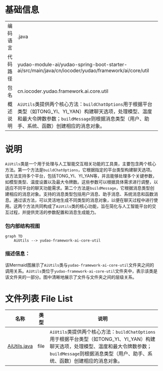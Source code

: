 # 基础信息

|      |      |
|------|------|
| 编码语言 | .java |
| 代码路径 | yudao-module-ai/yudao-spring-boot-starter-ai/src/main/java/cn/iocoder/yudao/framework/ai/core/util |
| 包名 | cn.iocoder.yudao.framework.ai.core.util |
| 概述说明 | `AiUtils`类提供两个核心方法：`buildChatOptions`用于根据平台类型（如TONG_YI、YI_YAN）构建聊天选项，处理模型、温度和最大令牌数参数；`buildMessage`则根据消息类型（用户、助手、系统、函数）创建相应的消息对象。 |

# 说明

`AiUtils`类是一个用于处理与人工智能交互相关功能的工具类，主要包含两个核心方法。第一个方法是`buildChatOptions`，它根据指定的平台类型构建聊天选项。该方法支持多个平台，包括TONG_YI、YI_YAN等，并且能够处理多个关键参数，如模型类型、温度设置以及最大令牌数。这些参数可以根据具体需求进行调整，以适应不同平台的聊天功能需求。第二个方法是`buildMessage`，它根据消息类型创建相应的消息对象。支持的消息类型包括用户消息、助手消息、系统消息和函数消息。通过该方法，可以灵活地生成不同类型的消息对象，以便在聊天过程中进行使用。这两个方法共同构成了`AiUtils`类的核心功能，旨在简化与人工智能平台的交互过程，并提供灵活的参数配置和消息生成能力。


### 包内部结构视图

```mermaid
graph TD
    AiUtils --> yudao-framework-ai-core-util
```

### 描述信息：
该Mermaid图展示了`AiUtils`类与`yudao-framework-ai-core-util`文件夹之间的调用关系。`AiUtils`类位于`yudao-framework-ai-core-util`文件夹中，表示该类是该文件夹的一部分。图中清晰地展示了文件与文件夹之间的层级关系。

# 文件列表 File List

| 名称   | 类型  | 说明 |
|-------|------|-------------|
| [AiUtils.java](AiUtils.md) | file | `AiUtils`类提供两个核心方法：`buildChatOptions`用于根据平台类型（如TONG_YI、YI_YAN）构建聊天选项，处理模型、温度和最大令牌数参数；`buildMessage`则根据消息类型（用户、助手、系统、函数）创建相应的消息对象。 |


